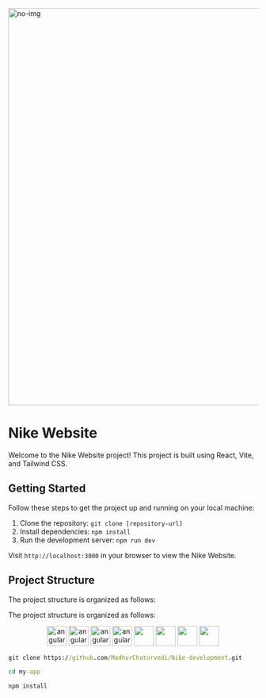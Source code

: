 

<!DOCTYPE html>
<html lang="en">
<head>
  <meta charset="UTF-8">
 
</head>
<body>
   <img src="https://github.com/MadhurChaturvedi/Nike-development/assets/93113162/e282f0d6-2072-438e-a8d0-4539de5314fe" width="800px" alt="no-img" />
  <h1>Nike Website</h1>

  <p>Welcome to the Nike Website project! This project is built using React, Vite, and Tailwind CSS.</p>

  <h2>Getting Started</h2>

  <p>Follow these steps to get the project up and running on your local machine:</p>

  <ol>
    <li>Clone the repository: <code>git clone [repository-url]</code></li>
    <li>Install dependencies: <code>npm install</code></li>
    <li>Run the development server: <code>npm run dev</code></li>
  </ol>

  <p>Visit <code>http://localhost:3000</code> in your browser to view the Nike Website.</p>

  <h2>Project Structure</h2>

  <p>The project structure is organized as follows:</p>

  
 <p>The project structure is organized as follows:</p>
 
 <p align="center" style={{display: flex;
    justify-content: space-around;}}>
    <img src="https://icones.pro/wp-content/uploads/2021/06/icone-github-grise.png" alt="angular" width="40" height="40"/> 
    <img src="https://miro.medium.com/v2/resize:fit:512/1*W3ZHer9j6Cxzh78m0jLLdw.png" alt="angular" width="40" height="40"/> 
    <img src="https://cdn-icons-png.flaticon.com/512/732/732212.png" alt="angular" width="40" height="40"/> 
    <img src="https://cdn4.iconfinder.com/data/icons/social-media-logos-6/512/121-css3-512.png" alt="angular" width="40" height="40"/> 
   <img src="https://blog.leonhassan.co.uk/content/images/2019/01/react-1.svg" width="40" height="40"/> 
   <img src="https://git-scm.com/images/logos/downloads/Git-Icon-1788C.png" width="40" height="40"/> 
   <img src="https://static-00.iconduck.com/assets.00/tailwind-css-icon-256x154-bhw4dmbr.png" width="40" height="40"/> 
   <img src="https://upload.wikimedia.org/wikipedia/commons/f/f1/Vitejs-logo.svg" width="40" height="40"/> 
</p>  

</body>
</html>





```cmd
git clone https://github.com/MadhurChaturvedi/Nike-development.git

```
```cmd
cd my-app

```
```cmd
npm install

```
